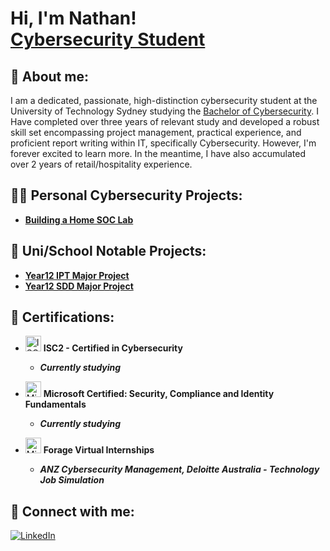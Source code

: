 <h1>Hi, I'm Nathan! <br/> <a href="https://www.linkedin.com/in/nathan-samuel-271465268/">Cybersecurity Student</a></h1>

<h2>👋 About me:</h2>
<p> I am a dedicated, passionate, high-distinction cybersecurity student at the University of Technology Sydney studying the <a href="https://www.uts.edu.au/study/find-a-course/bachelor-cybersecurity">Bachelor of Cybersecurity</a></h1>. I Have completed over three years of relevant study and developed a robust skill set encompassing project management, practical experience, and proficient report writing within IT, specifically Cybersecurity. However, I'm forever excited to learn more. In the meantime, I have also accumulated over 2 years of retail/hospitality experience.</p>

<h2>👨‍💻 Personal Cybersecurity Projects:</h2>

- <b>[Building a Home SOC Lab](https://github.com/nathansamuel92/Building-a-Home-SOC-Lab)</b>

<h2>🏫 Uni/School Notable Projects:</h2>

- <b>[Year12 IPT Major Project](https://github.com/nathansamuel92/HSC-IPT-MP)</b>
- <b>[Year12 SDD Major Project](https://github.com/nathansamuel92/HSC-SDD-MP)</b>

## 📄 Certifications:

- <img src="https://images.credly.com/images/2030e43f-8003-4d4b-9630-847add403c87/twitter_thumb_201604_image.png" alt="ISC2 Badge" width="25" height="25"> **ISC2 - Certified in Cybersecurity**
  - **<i>Currently studying</i>**

- <img src="https://images.credly.com/images/fc1352af-87fa-4947-ba54-398a0e63322e/security-compliance-and-identity-fundamentals-600x600.png" alt="Microsoft Badge" width="25" height="25"> **Microsoft Certified: Security, Compliance and Identity Fundamentals**
  - **<i>Currently studying</i>**

- <img src="https://bookface-images.s3.amazonaws.com/logos/06f37a2c3431748d0ddb96f49cb39db93035c618.png" alt="Microsoft Badge" width="25" height="25"> **Forage Virtual Internships**
  - **<i>ANZ Cybersecurity Management, Deloitte Australia - Technology Job Simulation</i>**

<h2> 🤳 Connect with me:</h2>

[![LinkedIn](https://img.shields.io/badge/LinkedIn-0077B5?style=for-the-badge&logo=linkedin&logoColor=white)](https://www.linkedin.com/in/nathan-samuel-271465268/)

<!--
**nathansamuel92/nathansamuel92** is a ✨ _special_ ✨ repository because its `README.md` (this file) appears on your GitHub profile.

Here are some ideas to get you started:

- 🔭 I’m currently working on ...
- 🌱 I’m currently learning ...
- 👯 I’m looking to collaborate on ...
- 🤔 I’m looking for help with ...
- 💬 Ask me about ...
- 📫 How to reach me: ...
- 😄 Pronouns: ...
- ⚡ Fun fact: ...
-->


